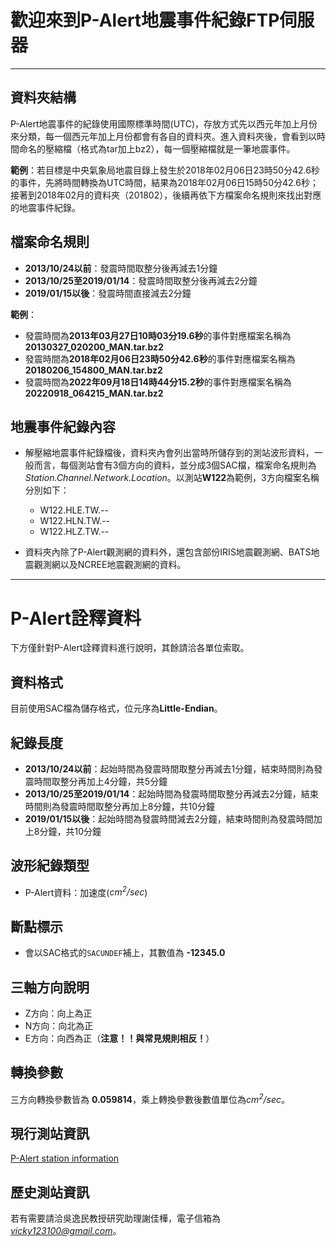 # 歡迎來到P-Alert地震事件紀錄FTP伺服器

***

## 資料夾結構

P-Alert地震事件的紀錄使用國際標準時間(UTC)，存放方式先以西元年加上月份來分類，每一個西元年加上月份都會有各自的資料夾。進入資料夾後，會看到以時間命名的壓縮檔（格式為tar加上bz2），每一個壓縮檔就是一筆地震事件。

**範例**：若目標是中央氣象局地震目錄上發生於2018年02月06日23時50分42.6秒的事件，先將時間轉換為UTC時間，結果為2018年02月06日15時50分42.6秒；接著到2018年02月的資料夾（201802），後續再依下方檔案命名規則來找出對應的地震事件紀錄。

## 檔案命名規則

- **2013/10/24以前**：發震時間取整分後再減去1分鐘
- **2013/10/25至2019/01/14**：發震時間取整分後再減去2分鐘
- **2019/01/15以後**：發震時間直接減去2分鐘

**範例**：
- 發震時間為**2013年03月27日10時03分19.6秒**的事件對應檔案名稱為**20130327_020200_MAN.tar.bz2**
- 發震時間為**2018年02月06日23時50分42.6秒**的事件對應檔案名稱為**20180206_154800_MAN.tar.bz2**
- 發震時間為**2022年09月18日14時44分15.2秒**的事件對應檔案名稱為**20220918_064215_MAN.tar.bz2**

## 地震事件紀錄內容

- 解壓縮地震事件紀錄檔後，資料夾內會列出當時所儲存到的測站波形資料，一般而言，每個測站會有3個方向的資料，並分成3個SAC檔，檔案命名規則為*Station.Channel.Network.Location*。以測站**W122**為範例，3方向檔案名稱分別如下：
	- W122.HLE.TW.--
	- W122.HLN.TW.--
	- W122.HLZ.TW.--

- 資料夾內除了P-Alert觀測網的資料外，還包含部份IRIS地震觀測網、BATS地震觀測網以及NCREE地震觀測網的資料。

***

# P-Alert詮釋資料

下方僅針對P-Alert詮釋資料進行說明，其餘請洽各單位索取。

## 資料格式

目前使用SAC檔為儲存格式，位元序為**Little-Endian**。

## 紀錄長度

- **2013/10/24以前**：起始時間為發震時間取整分再減去1分鐘，結束時間則為發震時間取整分再加上4分鐘，共5分鐘
- **2013/10/25至2019/01/14**：起始時間為發震時間取整分再減去2分鐘，結束時間則為發震時間取整分再加上8分鐘，共10分鐘
- **2019/01/15以後**：起始時間為發震時間減去2分鐘，結束時間則為發震時間加上8分鐘，共10分鐘

## 波形紀錄類型

- P-Alert資料：加速度(*cm<sup>2</sup>/sec*)

## 斷點標示

- 會以SAC格式的``SACUNDEF``補上，其數值為 **-12345.0**

## 三軸方向說明

- Z方向：向上為正
- N方向：向北為正
- E方向：向西為正（**注意！！與常見規則相反！**）

## 轉換參數

三方向轉換參數皆為 **0.059814**，乘上轉換參數後數值單位為*cm<sup>2</sup>/sec*。

## 現行測站資訊

[P-Alert station information](https://api.p-alert.tw/stainfo/online)

## 歷史測站資訊

若有需要請洽吳逸民教授研究助理謝佳樺，電子信箱為*vicky123100@gmail.com*。
